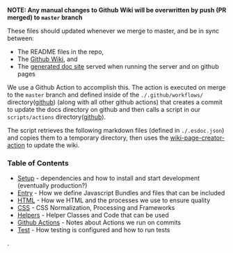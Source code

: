 **NOTE: Any manual changes to Github Wiki will be overwritten by push (PR merged) to `master` branch**

These files should updated whenever we merge to master, and be in sync between:
 - The README files in the repo,
 - The [Github Wiki](https://github.com/devlinjunker/template.webpack.fend/wiki), and
 - The [generated doc site](https://devlinjunker.github.io/template.webpack.fend/manual/index.html) served when running the server and on github pages

We use a Github Action to accomplish this. The action is executed on merge to the `master` branch and defined inside of the `./.github/workflows/` directory([github](https://github.com/devlinjunker/template.webpack.fend/tree/master/.github/workflows)) (along with all other github actions) that creates a commit to update the docs directory on github and then calls a script in our `scripts/actions` directory([github](https://github.com/devlinjunker/template.webpack.fend/tree/master/scripts/actions)).

The script retrieves the following markdown files (defined in `./.esdoc.json`) and copies them to a temporary directory, then uses the [wiki-page-creator-action](https://github.com/marketplace/actions/wiki-page-creator-action) to update the wiki.

### Table of Contents

- [Setup](manual/README.setup.html) - dependencies and how to install and start development (eventually production?)
- [Entry](manual/README.entry.html) - How we define Javascript Bundles and files that can be included
- [HTML](manual/README.html.html) - How we HTML and the processes we use to ensure quality
- [CSS](manual/README.css.html) - CSS Normalization, Processing and Frameworks
- [Helpers](manual/README.helpers.html) - Helper Classes and Code that can be used
- [Github Actions](manual/README.scripts.html) - Notes about Actions we run on commits
- [Test](manual/README.test.md) - How testing is configured and how to run tests

.
